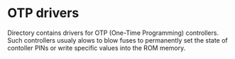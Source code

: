# OTP drivers

Directory contains drivers for OTP (One-Time Programming) controllers. Such controllers usualy alows to blow fuses to permanently set the state
of contoller PINs or write specific values into the ROM memory.
